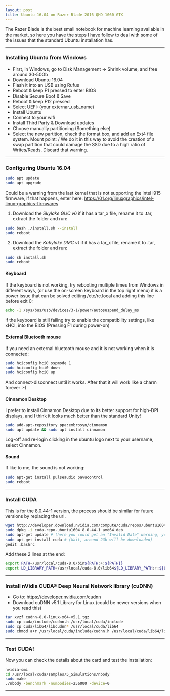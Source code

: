 ```yaml
---
layout: post
title: Ubuntu 16.04 on Razer Blade 2016 QHD 1060 GTX
---
```


The Razer Blade is the best small notebook for machine learning available in the market, so here you have the steps I have follow to deal with some of the issues that the standard Ubuntu installation has.

---

### Installing Ubuntu from Windows

- First, in Windows, go to Disk Management -> Shrink volume, and free around 30-50Gb
- Download Ubuntu 16.04
- Flash it into an USB using Rufus
- Reboot & keep F1 pressed to enter BIOS
- Disable Secure Boot & Save
- Reboot & keep F12 pressed
- Select UEFI: (your externar_usb_name)
- Install Ubuntu
- Connect to your wifi
- Install Third Party & Download updates
- Choose manually partitioning (Something else)
- Select the new partition, check the format box, and add an Ext4 file system. Mount point: / 
We do it in this way to avoid the creation of a swap partition that could damage the SSD due to a high ratio of Writes/Reads. Discard that warning.

-----------

### Configuring Ubuntu 16.04

```bash
sudo apt update
sudo apt upgrade
```
Could be a warning from the last kernel that is not supporting the intel i915 firmware, if that happens, enter here:
<https://01.org/linuxgraphics/intel-linux-graphics-firmwares>

1. Download the *Skylake GUC v6* if it has a tar_x file, rename it to .tar, extract the folder and run:
 
```bash
sudo bash ./install.sh --install
sudo reboot
```

2. Download the *Kabylake DMC v1* if it has a tar_x file, rename it to .tar, extract the folder and run:

```bash
sudo sh install.sh
sudo reboot
```

#### Keyboard

If the keyboard is not working, try rebooting multiple times from Windows in different ways, (or use the on-screen keyboard in the top right menu) it is a power issue that can be solved editing /etc/rc.local and adding this line before exit 0:

```bash
echo -1 /sys/bus/usb/devices/3-1/power/autosuspend_delay_ms
```
if the keyboard is still failing try to enable the compatibility settings, like xHCI, into the BIOS (Pressing F1 during power-on)

#### External Bluetooth mouse

If you need an external bluetooth mouse and it is not working when it is connected:

```bash
sudo hciconfig hci0 sspmode 1
sudo hciconfig hci0 down
sudo hciconfig hci0 up
```
And connect-disconnect until it works. After that it will work like a charm forever :-)


#### Cinnamon Desktop

I prefer to install Cinnamon Desktop due to its better support for high-DPI displays, and I think it looks much better than the standard Unity!

```bash
sudo add-apt-repository ppa:embrosyn/cinnamon
sudo apt update && sudo apt install cinnamon
```
Log-off and re-login clicking in the ubuntu logo next to your username, select Cinnamon.

#### Sound

If like to me, the sound is not working:

```bash
sudo apt-get install pulseaudio pavucontrol
sudo reboot
```

-----------------------

### Install CUDA

This is for the 8.0.44-1 version, the process should be similar for future versions by replacing the url.

```bash
wget http://developer.download.nvidia.com/compute/cuda/repos/ubuntu1604/x86_64/cuda-repo-ubuntu1604_8.0.44-1_amd64.deb
sudo dpkg -i cuda-repo-ubuntu1604_8.0.44-1_amd64.deb
sudo apt-get update # (here you could get an "Invalid Date" warning, you can ignore it)
sudo apt-get install cuda # (Wait, around 2Gb will be downloaded)
gedit .bashrc
```
Add these 2 lines at the end:

```bash
export PATH=/usr/local/cuda-8.0/bin${PATH:+:${PATH}}
export LD_LIBRARY_PATH=/usr/local/cuda-8.0/lib64${LD_LIBRARY_PATH:+:${LD_LIBRARY_PATH}}
```

------

### Install nVidia CUDA® Deep Neural Network library (cuDNN)
- Go to: <https://developer.nvidia.com/cudnn>
- Download cuDNN v5.1 Library for Linux (could be newer versions when you read this)

```bash
tar xvzf cudnn-8.0-linux-x64-v5.1.tgz
sudo cp cuda/include/cudnn.h /usr/local/cuda/include
sudo cp cuda/lib64/libcudnn* /usr/local/cuda/lib64
sudo chmod a+r /usr/local/cuda/include/cudnn.h /usr/local/cuda/lib64/libcudnn*
```

----

### Test CUDA!

Now you can check the details about the card and test the installation:

```bash
nvidia-smi
cd /usr/local/cuda/samples/5_Simulations/nbody
sudo make
./nbody -benchmark -numbodies=256000 -device=0
```

-----


